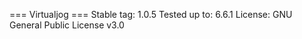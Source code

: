 === Virtualjog ===
Stable tag:        1.0.5
Tested up to:      6.6.1
License:           GNU General Public License v3.0

